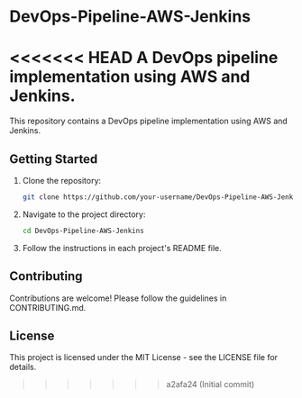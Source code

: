 # DevOps-Pipeline-AWS-Jenkins
<<<<<<< HEAD
A DevOps pipeline implementation using AWS and Jenkins.
=======

This repository contains a DevOps pipeline implementation using AWS and Jenkins.

## Getting Started

1. Clone the repository:
   ```bash
   git clone https://github.com/your-username/DevOps-Pipeline-AWS-Jenkins.git
   ```
2. Navigate to the project directory:
   ```bash
   cd DevOps-Pipeline-AWS-Jenkins
   ```
3. Follow the instructions in each project's README file.

## Contributing

Contributions are welcome! Please follow the guidelines in CONTRIBUTING.md.

## License

This project is licensed under the MIT License - see the LICENSE file for details.

>>>>>>> a2afa24 (Initial commit)
